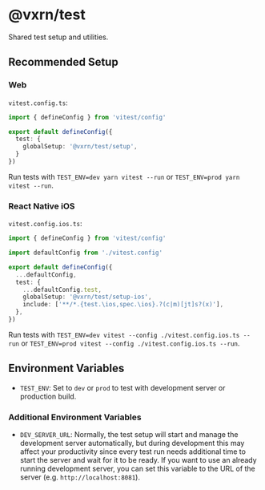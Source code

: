 # @vxrn/test

Shared test setup and utilities.

## Recommended Setup

### Web

`vitest.config.ts`:

```ts
import { defineConfig } from 'vitest/config'

export default defineConfig({
  test: {
    globalSetup: '@vxrn/test/setup',
  }
})
```

Run tests with `TEST_ENV=dev yarn vitest --run` or `TEST_ENV=prod yarn vitest --run`.


### React Native iOS

`vitest.config.ios.ts`:

```ts
import { defineConfig } from 'vitest/config'

import defaultConfig from './vitest.config'

export default defineConfig({
  ...defaultConfig,
  test: {
    ...defaultConfig.test,
    globalSetup: '@vxrn/test/setup-ios',
    include: ['**/*.{test.\ios,spec.\ios}.?(c|m)[jt]s?(x)'],
  },
})
```

Run tests with `TEST_ENV=dev vitest --config ./vitest.config.ios.ts --run` or `TEST_ENV=prod vitest --config ./vitest.config.ios.ts --run`.

## Environment Variables

* `TEST_ENV`: Set to `dev` or `prod` to test with development server or production build.

### Additional Environment Variables

* `DEV_SERVER_URL`: Normally, the test setup will start and manage the development server automatically, but during development this may affect your productivity since every test run needs additional time to start the server and wait for it to be ready. If you want to use an already running development server, you can set this variable to the URL of the server (e.g. `http://localhost:8081`).
